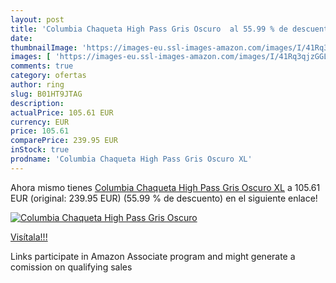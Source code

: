 ```yaml
---
layout: post
title: 'Columbia Chaqueta High Pass Gris Oscuro  al 55.99 % de descuento'
date: 
thumbnailImage: 'https://images-eu.ssl-images-amazon.com/images/I/41Rq3qjzGGL._SL200_.jpg'
images: [ 'https://images-eu.ssl-images-amazon.com/images/I/41Rq3qjzGGL._SL200_.jpg' ]
comments: true
category: ofertas
author: ring
slug: B01HT9JTAG
description:
actualPrice: 105.61 EUR
currency: EUR
price: 105.61
comparePrice: 239.95 EUR
inStock: true
prodname: 'Columbia Chaqueta High Pass Gris Oscuro XL'
---
```


Ahora mismo tienes [Columbia Chaqueta High Pass Gris Oscuro XL](https://www.amazon.es/dp/B01HT9JTAG/?tag=tolees-21) a 105.61 EUR (original: 239.95 EUR) (55.99 %  de descuento) en el siguiente enlace!

[![Columbia Chaqueta High Pass Gris Oscuro ](https://images-eu.ssl-images-amazon.com/images/I/41Rq3qjzGGL._SL200_.jpg)](https://www.amazon.es/dp/B01HT9JTAG/?tag=tolees-21)

[Visítala!!!](https://www.amazon.es/dp/B01HT9JTAG/?tag=tolees-21)

Links participate in Amazon Associate program and might generate a comission on qualifying sales
